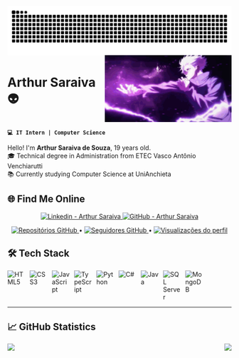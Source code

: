 
#

<picture align="center">
  <source media="(prefers-color-scheme: dark)" srcset="https://raw.githubusercontent.com/arthsz-ti/arthsz-ti/output/github-contribution-grid-snake-dark.svg">
  <source media="(prefers-color-scheme: light)" srcset="https://raw.githubusercontent.com/arthsz-ti/arthsz-ti/output/github-contribution-grid-snake-dark.svg">
  <img align="center" alt="github contribution grid snake animation" src="https://raw.githubusercontent.com/arthsz-ti/arthsz-ti/output/github-contribution-grid-snake.svg">
</picture>

<div style="width: 100%;">
  <div style="display: flex; justify-content: space-between; align-items: center;">
    <h1>Arthur Saraiva 👽</h1>

<img src="https://raw.githubusercontent.com/arthsz-ti/arthsz-ti/refs/heads/main/gojo-jujutsu-kaisen.gif" alt="GIF" height="150" width="300" align="right"> 

<!-- <img src="https://github.com/arthsz-ti/arthsz-ti/blob/main/GIF.gif?raw=true" alt="GIF" height="150"  width="200" align="right"> 
<!-- <img src="https://media.giphy.com/media/aUovxH8Vf9qDu/giphy.gif" align="right" width="255"  height="150" /> -->
  </div>
  
  **`💻 IT Intern | Computer Science`**
  
  <p>Hello! I'm <strong>Arthur Saraiva de Souza</strong>, 19 years old.<br>
  🎓 Technical degree in Administration from ETEC Vasco Antônio Venchiarutti<br>
  📚 Currently studying Computer Science at UniAnchieta</p>
</div>

## 🌐 Find Me Online

<p align="center">
  <a href="https://www.linkedin.com/in/arthur-saraiva-ti/">
    <img
        title="Linkedin - Arthur Saraiva"
        src="https://img.shields.io/badge/LinkedIn-0077B5?style=for-the-badge&logo=linkedin&logoColor=white"/>
  </a>
  <a href="https://github.com/arthsz-ti">
    <img
        title="GitHub - Arthur Saraiva"
        src="https://img.shields.io/badge/GitHub-181717?style=for-the-badge&logo=github&logoColor=white"/>
  </a>
</p>

<p align="center">
  <a href="https://github.com/arthsz-ti?tab=repositories">
    <img 
        title="Meus Repositórios"
        src="https://img.shields.io/badge/📂_Repositórios-181717?style=flat&logo=github" 
        alt="Repositórios GitHub"/>
  </a>
  •
  <a href="https://github.com/arthsz-ti?tab=followers">
    <img 
        title="Seguidores"
        src="https://img.shields.io/badge/👥_%20Seguidores-181717?style=flat&logo=github" 
        alt="Seguidores GitHub"/>
  </a>
  •
  <a href="https://github.com/arthsz-ti">
    <img 
        title ="Views"
        src="https://komarev.com/ghpvc/?username=arthsz-ti&label=👀%20Visualizações&color=181717&style=flat" 
        alt="Visualizações do perfil"/>
  </a>
</p>

## 🛠️ Tech Stack

<div style="display: flex; flex-wrap: wrap; gap: 10px;">
  <img alt="HTML5" title="HTML5" width="40" src="https://cdn.jsdelivr.net/gh/devicons/devicon/icons/html5/html5-original.svg"/>
  <img alt="CSS3" title="CSS3" width="40" src="https://cdn.jsdelivr.net/gh/devicons/devicon/icons/css3/css3-original.svg"/>
  <img alt="JavaScript" title="JavaScript" width="40" src="https://cdn.jsdelivr.net/gh/devicons/devicon/icons/javascript/javascript-original.svg"/>
  <img alt="TypeScript" title="TypeScript" width="40" src="https://cdn.jsdelivr.net/gh/devicons/devicon/icons/typescript/typescript-original.svg"/>
  <img alt="Python" title="Python" width="40" src="https://cdn.jsdelivr.net/gh/devicons/devicon/icons/python/python-original.svg"/>
  <img alt="C#" title="C#" width="40" src="https://cdn.jsdelivr.net/gh/devicons/devicon/icons/csharp/csharp-original.svg"/>
  <img alt="Java" title="Java" width="40" src="https://cdn.jsdelivr.net/gh/devicons/devicon/icons/java/java-original.svg"/>
  <img alt="SQL Server" title="SQL Server" width="40" src="https://cdn.jsdelivr.net/gh/devicons/devicon/icons/microsoftsqlserver/microsoftsqlserver-plain.svg"/>
  <img alt="MongoDB" title="MongoDB" width="40" src="https://cdn.jsdelivr.net/gh/devicons/devicon/icons/mongodb/mongodb-original.svg"/>
</div>

---

## 📈 GitHub Statistics

<div align="center">
  <div style="display: flex; justify-content: space-between; gap: 20px; margin-bottom: 20px;">

  <img height="180em" src="https://github-readme-stats.vercel.app/api?username=arthsz-ti&show_icons=true&theme=midnight-purple&include_all_commits=true&locale=pt-br&border_radius=10&border_color=30363D"/>
    <img height="180em" src="https://github-readme-stats.vercel.app/api/top-langs/?username=arthsz-ti&theme=midnight-purple&layout=compact&custom_title=Most%20Used%20Technologies&langs_count=6&hide=php,jupyter%20notebook&locale=en&border_radius=10&border_color=30363D"/>
  </div>
  



